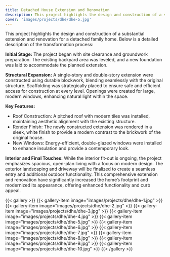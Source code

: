 ```yaml
---
title: Detached House Extension and Renovation
description: This project highlights the design and construction of a substantial extension and renovation for a detached family home.
cover: 'images/projects/dhe/dhe-5.jpg'
---
```


This project highlights the design and construction of a substantial extension and renovation for a detached family home. Below is a detailed description of the transformation process:

**Initial Stage:**
The project began with site clearance and groundwork preparation. The existing backyard area was leveled, and a new foundation was laid to accommodate the planned extension.

**Structural Expansion:**
A single-story and double-story extension were constructed using durable blockwork, blending seamlessly with the original structure.
Scaffolding was strategically placed to ensure safe and efficient access for construction at every level.
Openings were created for large, modern windows, enhancing natural light within the space.

**Key Features:**
- Roof Construction: A pitched roof with modern tiles was installed, maintaining aesthetic alignment with the existing structure.
- Render Finish: The newly constructed extension was rendered in a sleek, white finish to provide a modern contrast to the brickwork of the original house.
- New Windows: Energy-efficient, double-glazed windows were installed to enhance insulation and provide a contemporary look.

**Interior and Final Touches:**
While the interior fit-out is ongoing, the project emphasizes spacious, open-plan living with a focus on modern design.
The exterior landscaping and driveway will be finalized to create a seamless entry and additional outdoor functionality.
This comprehensive extension and renovation have significantly increased the home’s footprint and modernized its appearance, offering enhanced functionality and curb appeal.

{{< gallery >}}
{{< gallery-item image="images/projects/dhe/dhe-1.jpg" >}}
{{< gallery-item image="images/projects/dhe/dhe-2.jpg" >}}
{{< gallery-item image="images/projects/dhe/dhe-3.jpg" >}}
{{< gallery-item image="images/projects/dhe/dhe-4.jpg" >}}
{{< gallery-item image="images/projects/dhe/dhe-5.jpg" >}}
{{< gallery-item image="images/projects/dhe/dhe-6.jpg" >}}
{{< gallery-item image="images/projects/dhe/dhe-7.jpg" >}}
{{< gallery-item image="images/projects/dhe/dhe-8.jpg" >}}
{{< gallery-item image="images/projects/dhe/dhe-9.jpg" >}}
{{< gallery-item image="images/projects/dhe/dhe-10.jpg" >}}
{{< /gallery >}}
